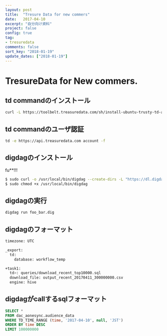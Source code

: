 ```yaml
---
layout: post
title:  "Tresure Data for new commers"
date:   2017-04-10
excerpt: "自分向け資料"
project: false
config: true
tag:
- tresuredata
comments: false
sort_key: "2018-01-19"
update_dates: ["2018-01-19"]
---
```


# TresureData for New commers.

## td commandのインストール
```sh
curl -L https://toolbelt.treasuredata.com/sh/install-ubuntu-trusty-td-agent2.sh | sh
```

## td commandのユーザ認証
```sh
td -e https://api.treasuredata.com account -f
```

## digdagのインストール
fu**!!!
```sh
$ sudo curl -o /usr/local/bin/digdag --create-dirs -L "https://dl.digdag.io/digdag-latest"
$ sudo chmod +x /usr/local/bin/digdag
```

## digdagの実行
```sh
digdag run foo_bar.dig
```

## digdagのフォーマット
```sh
timezone: UTC

_export:
  td:
    database: workflow_temp

+task1:
  td>: queries/download_recent_top10000.sql
  download_file: output_recent_20170411_300000000.csv
  engine: hive
```

## digdagがcallするsqlフォーマット
```sql
SELECT *
FROM dac_aonesync.audience_data
WHERE TD_TIME_RANGE (time, '2017-04-10', null, 'JST')
ORDER BY time DESC
LIMIT 100000000
```
